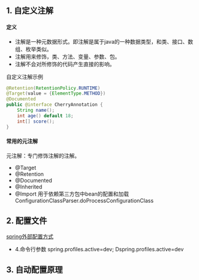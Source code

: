 ## 1. 自定义注解
#### 定义
+ 注解是一种元数据形式。即注解是属于java的一种数据类型，和类、接口、数组、枚举类似。
+ 注解用来修饰，类、方法、变量、参数、包。
+ 注解不会对所修饰的代码产生直接的影响。

自定义注解示例
```java
@Retention(RetentionPolicy.RUNTIME)
@Target(value = {ElementType.METHOD})
@Documented
public @interface CherryAnnotation {
    String name();
    int age() default 18;
    int[] score();
}
```
#### 常用的元注解
元注解：专门修饰注解的注解。
+ @Target
+ @Retention
+ @Documented
+ @Inherited
+ @Import 用于依赖第三方包中bean的配置和加载
ConfigurationClassParser.doProcessConfigurationClass
## 2. 配置文件
[spring外部配置方式](https://docs.spring.io/spring-boot/docs/1.5.9.RELEASE/reference/htmlsingle/#boot-features-external-config)
+ 4.命令行参数 spring.profiles.active=dev; Dspring.profiles.active=dev
## 3. 自动配置原理
